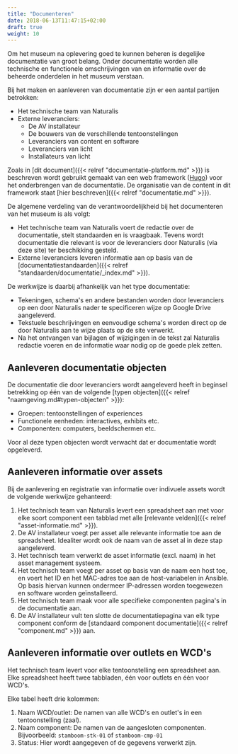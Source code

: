 ```yaml
---
title: "Documenteren"
date: 2018-06-13T11:47:15+02:00
draft: true
weight: 10
---
```


Om het museum na oplevering goed te kunnen beheren is degelijke documentatie van
groot belang. Onder documentatie worden alle technische en functionele
omschrijvingen van en informatie over de beheerde onderdelen in het museum
verstaan.

Bij het maken en aanleveren van documentatie zijn er een aantal partijen
betrokken:

* Het technische team van Naturalis
* Externe leveranciers:
  * De AV installateur
  * De bouwers van de verschillende tentoonstellingen
  * Leveranciers van content en software
  * Leveranciers van licht
  * Installateurs van licht

Zoals in [dit document]({{< relref "documentatie-platform.md" >}}) is beschreven
wordt gebruikt gemaakt van een web framework ([Hugo](http://gohugo.io)) voor het
onderbrengen van de documentatie. De organisatie van de content in dit framework
staat [hier beschreven]({{< relref "documentatie.md" >}}).

De algemene verdeling van de verantwoordelijkheid bij het documenteren van het
museum is als volgt:

* Het technische team van Naturalis voert de redactie over de documentatie,
  stelt standaarden en is vraagbaak. Tevens wordt documentatie die relevant is
  voor de leveranciers door Naturalis (via deze site) ter beschikking gesteld.
* Externe leveranciers leveren informatie aan op basis van de [documentatiestandaarden]({{< relref "standaarden/documentatie/_index.md" >}}).

De werkwijze is daarbij afhankelijk van het type documentatie:

* Tekeningen, schema's en andere bestanden worden door leveranciers op een door
  Naturalis nader te specificeren wijze op Google Drive aangeleverd.
* Tekstuele beschrijvingen en eenvoudige schema's worden direct op de door
  Naturalis aan te wijze plaats op de site verwerkt.
* Na het ontvangen van bijlagen of wijzigingen in de tekst zal Naturalis
  redactie voeren en de informatie waar nodig op de goede plek zetten.

## Aanleveren documentatie objecten

De documentatie die door leveranciers wordt aangeleverd heeft in beginsel
betrekking op één van de volgende [typen objecten]({{< relref
"naamgeving.md#typen-objecten" >}}):

* Groepen: tentoonstellingen of experiences
* Functionele eenheden: interactives, exhibits etc.
* Componenten: computers, beeldschermen etc.

Voor al deze typen objecten wordt verwacht dat er documentatie wordt opgeleverd.

## Aanleveren informatie over assets

Bij de aanlevering en registratie van informatie over indivuele assets wordt
de volgende werkwijze gehanteerd:

1. Het technisch team van Naturalis levert een spreadsheet aan met voor elke
   soort component een tabblad met alle [relevante velden]({{< relref
   "asset-informatie.md" >}}).
1. De AV installateur voegt per asset alle relevante informatie toe aan de
   spreadsheet. Idealiter wordt ook de naam van de asset al in deze stap
   aangeleverd.
1. Het technisch team verwerkt de asset informatie (excl. naam) in het asset
   management systeem.
1. Het technisch team voegt per asset op basis van de naam een host toe, en
   voert het ID en het MAC-adres toe aan de host-variabelen in Ansible. Op basis
   hiervan kunnen ondermeer IP-adressen worden toegewezen en software worden
   geïnstalleerd.
1. Het technisch team maak voor alle specifieke componenten pagina's in de
   documentatie aan.
1. De AV installateur vult ten slotte de documentatiepagina van elk type
   component conform de [standaard component documentatie]({{< relref
   "component.md" >}}) aan.

## Aanleveren informatie over outlets en WCD's

Het technisch team levert voor elke tentoonstelling een spreadsheet aan. Elke
spreadsheet heeft twee tabbladen, één voor outlets en één voor WCD's.

Elke tabel heeft drie kolommen:

1. Naam WCD/outlet: De namen van alle WCD's en outlet's in een tentoonstelling (zaal).
1. Naam component: De namen van de aangesloten componenten. Bijvoorbeeld:
   `stamboom-stk-01` of `stamboom-cmp-01`
1. Status: Hier wordt aangegeven of de gegevens verwerkt zijn.

